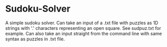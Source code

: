 # Sudoku-Solver
A simple sudoku solver. Can take an input of a .txt file with puzzles as 1D strings with '.' characters representing an open square. See sudpuz.txt for example. Can also take an input straight from the command line with same syntax as puzzles in .txt file. 
